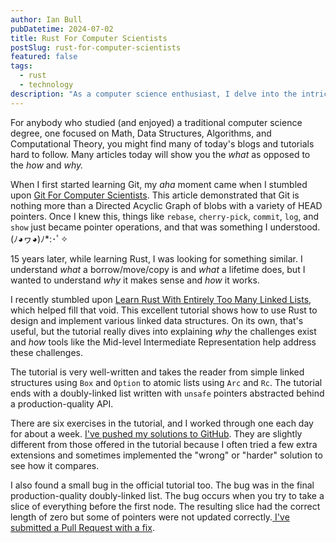 ```yaml
---
author: Ian Bull
pubDatetime: 2024-07-02
title: Rust For Computer Scientists
postSlug: rust-for-computer-scientists
featured: false
tags:
  - rust
  - technology
description: "As a computer science enthusiast, I delve into the intricacies of Rust, exploring the underlying mechanisms of its memory management through hands-on tutorials and sharing my own solutions and bug fixes on GitHub."
---
```


For anybody who studied (and enjoyed) a traditional computer science degree, one focused on Math, Data Structures, Algorithms, and Computational Theory, you might find many of today's blogs and tutorials hard to follow. Many articles today will show you the _what_ as opposed to the _how_ and _why._

When I first started learning Git, my _aha_ moment came when I stumbled upon [Git For Computer Scientists](https://eagain.net/articles/git-for-computer-scientists/). This article demonstrated that Git is nothing more than a Directed Acyclic Graph of blobs with a variety of HEAD pointers. Once I knew this, things like `rebase`, `cherry-pick`, `commit`, `log`, and `show` just became pointer operations, and that was something I understood. (ﾉ◕ヮ◕)ﾉ\*:･ﾟ✧

15 years later, while learning Rust, I was looking for something similar. I understand _what_ a borrow/move/copy is and _what_ a lifetime does, but I wanted to understand _why_ it makes sense and _how_ it works.

I recently stumbled upon [Learn Rust With Entirely Too Many Linked Lists](https://rust-unofficial.github.io/too-many-lists/index.html), which helped fill that void. This excellent tutorial shows how to use Rust to design and implement various linked data structures. On its own, that's useful, but the tutorial really dives into explaining _why_ the challenges exist and _how_ tools like the Mid-level Intermediate Representation help address these challenges.

The tutorial is very well-written and takes the reader from simple linked structures using `Box` and `Option` to atomic lists using `Arc` and `Rc`. The tutorial ends with a doubly-linked list written with `unsafe` pointers abstracted behind a production-quality API.

There are six exercises in the tutorial, and I worked through one each day for about a week. [I've pushed my solutions to GitHub](https://github.com/irbull/too-many-lists-soln). They are slightly different from those offered in the tutorial because I often tried a few extra extensions and sometimes implemented the "wrong" or "harder" solution to see how it compares.

I also found a small bug in the official tutorial too. The bug was in the final production-quality doubly-linked list. The bug occurs when you try to take a slice of everything before the first node. The resulting slice had the correct length of zero but some of pointers were not updated correctly.[ I've submitted a Pull Request with a fix](https://github.com/rust-unofficial/too-many-lists/pull/301).
